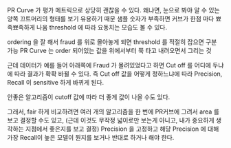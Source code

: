 PR Curve 가 평가 메트릭으로 상당히 괜찮을 수 있다.
왜냐면, 눈으로 봐야 알 수 있는 양쪽 끄트머리의 형태를 보기 유용하기 때문
샘플 숫자가 부족하면 커브가 한점 마다 뾰족뾰족하게 나옴
threshold 에 따라 요동치는 모습도 볼 수 있다.

ordering 을 잘 해서 fraud 를 위로 몰아놓게 되면 threshold 를 적절히 잡으면 구분 가능
PR Curve 는 order 되어있는 값을 위에서부터 쭉 타고 내려오면서 그리는 것

근데 데이터가 예를 들어 아래쪽에 Fraud 가 몰려있었다고 하면 Cut off 를 어디에 두냐에 따라 결과가 확확 바뀔 수 있다.
즉 Cut off 값을 어떻게 정하느냐에 따라 Precision, Recall 이 sensitive 하게 바뀌게 된다.

안좋은 알고리즘이 cutoff 값에 따라 더 좋게 값이 나올 수도 있다.

그래서, fair 하게 비교하려면 여러 개의 알고리즘을 한 번에 PR커브에 그려서 area 를 보고 결정할 수도 있고,
(근데 이것도 무작정 넓이로만 보는게 아니고, 내가 중요하게 생각하는 지점에서 좋은지를 보고 결정)
Precision 을 고정하고 해당 Precision 에 대해 가장 Recall이 높은 모델이 뭔지를 보거나 반대로 하거나 해야 한다.
